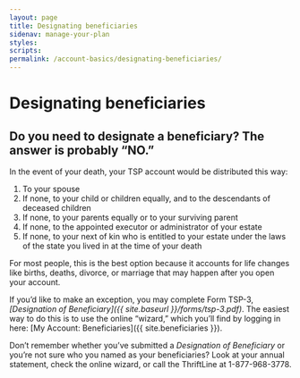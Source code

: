 ```yaml
---
layout: page
title: Designating beneficiaries
sidenav: manage-your-plan
styles:
scripts:
permalink: /account-basics/designating-beneficiaries/
---
```


# Designating beneficiaries

## Do you need to designate a beneficiary? The answer is probably &#8220;NO.&#8221;

In the event of your death, your TSP account would be distributed this way:

1. To your spouse
2. If none, to your child or children equally, and to the descendants of deceased children
3. If none, to your parents equally or to your surviving parent
4. If none, to the appointed executor or administrator of your estate
5. If none, to your next of kin who is entitled to your estate under the laws of the state you lived in at the time of your death

For most people, this is the best option because it accounts for life changes like births, deaths, divorce, or marriage that may happen after you open your account.

If you’d like to make an exception, you may complete Form TSP-3, _[Designation of Beneficiary]({{ site.baseurl }}/forms/tsp-3.pdf)_. The easiest way to do this is to use the online &#8220;wizard,&#8221; which you’ll find by logging in here: [My Account: Beneficiaries]({{ site.beneficiaries }}).   

Don’t remember whether you’ve submitted a _Designation of Beneficiary_ or you’re not sure who you named as your beneficiaries? Look at your annual statement, check the online wizard, or call the ThriftLine at 1-877-968-3778.

<!-- CONTENT END -->
